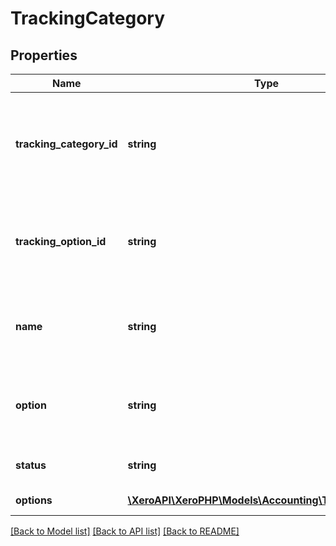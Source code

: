 # TrackingCategory

## Properties
Name | Type | Description | Notes
------------ | ------------- | ------------- | -------------
**tracking_category_id** | **string** | The Xero identifier for a tracking category e.g. 297c2dc5-cc47-4afd-8ec8-74990b8761e9 | [optional] 
**tracking_option_id** | **string** | The Xero identifier for a tracking option e.g. dc54c220-0140-495a-b925-3246adc0075f | [optional] 
**name** | **string** | The name of the tracking category e.g. Department, Region (max length &#x3D; 100) | [optional] 
**option** | **string** | The option name of the tracking option e.g. East, West (max length &#x3D; 100) | [optional] 
**status** | **string** | The status of a tracking category | [optional] 
**options** | [**\XeroAPI\XeroPHP\Models\Accounting\TrackingOption[]**](TrackingOption.md) | See Tracking Options | [optional] 

[[Back to Model list]](../README.md#documentation-for-models) [[Back to API list]](../README.md#documentation-for-api-endpoints) [[Back to README]](../README.md)


